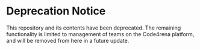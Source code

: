 # Deprecation Notice

This repository and its contents have been deprecated. The remaining functionality is limited to management of teams on the Code4rena platform, and will be removed from here in a future update.